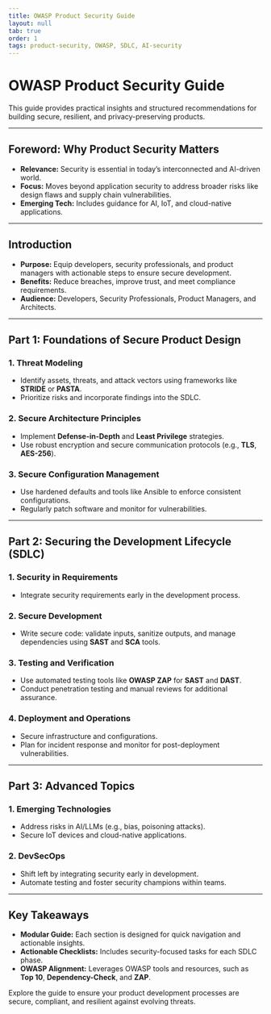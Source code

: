 ```yaml
---
title: OWASP Product Security Guide
layout: null
tab: true
order: 1
tags: product-security, OWASP, SDLC, AI-security
---
```


# **OWASP Product Security Guide**

This guide provides practical insights and structured recommendations for building secure, resilient, and privacy-preserving products.

---

## **Foreword: Why Product Security Matters**
- **Relevance:** Security is essential in today’s interconnected and AI-driven world.
- **Focus:** Moves beyond application security to address broader risks like design flaws and supply chain vulnerabilities.
- **Emerging Tech:** Includes guidance for AI, IoT, and cloud-native applications.

---

## **Introduction**
- **Purpose:** Equip developers, security professionals, and product managers with actionable steps to ensure secure development.
- **Benefits:** Reduce breaches, improve trust, and meet compliance requirements.
- **Audience:** Developers, Security Professionals, Product Managers, and Architects.

---

## **Part 1: Foundations of Secure Product Design**

### **1. Threat Modeling**
- Identify assets, threats, and attack vectors using frameworks like **STRIDE** or **PASTA**.
- Prioritize risks and incorporate findings into the SDLC.

### **2. Secure Architecture Principles**
- Implement **Defense-in-Depth** and **Least Privilege** strategies.
- Use robust encryption and secure communication protocols (e.g., **TLS**, **AES-256**).

### **3. Secure Configuration Management**
- Use hardened defaults and tools like Ansible to enforce consistent configurations.
- Regularly patch software and monitor for vulnerabilities.

---

## **Part 2: Securing the Development Lifecycle (SDLC)**

### **1. Security in Requirements**
- Integrate security requirements early in the development process.

### **2. Secure Development**
- Write secure code: validate inputs, sanitize outputs, and manage dependencies using **SAST** and **SCA** tools.

### **3. Testing and Verification**
- Use automated testing tools like **OWASP ZAP** for **SAST** and **DAST**.
- Conduct penetration testing and manual reviews for additional assurance.

### **4. Deployment and Operations**
- Secure infrastructure and configurations.
- Plan for incident response and monitor for post-deployment vulnerabilities.

---

## **Part 3: Advanced Topics**

### **1. Emerging Technologies**
- Address risks in AI/LLMs (e.g., bias, poisoning attacks).
- Secure IoT devices and cloud-native applications.

### **2. DevSecOps**
- Shift left by integrating security early in development.
- Automate testing and foster security champions within teams.

---

## **Key Takeaways**
- **Modular Guide:** Each section is designed for quick navigation and actionable insights.
- **Actionable Checklists:** Includes security-focused tasks for each SDLC phase.
- **OWASP Alignment:** Leverages OWASP tools and resources, such as **Top 10**, **Dependency-Check**, and **ZAP**.

Explore the guide to ensure your product development processes are secure, compliant, and resilient against evolving threats.
